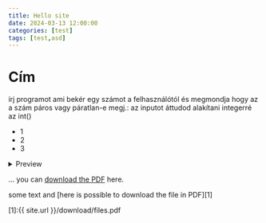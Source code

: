 ```yaml
---
title: Hello site
date: 2024-03-13 12:00:00
categories: [test]
tags: [test,asd]
---
```


# Cím
írj programot ami bekér egy számot a felhasználótól
és megmondja hogy az a szám páros vagy páratlan-e
megj.: az inputot áttudod alakítani integerré az int()

* 1
* 2
* 3
<details>
<summary>
Preview
</summary>

{% highlight ruby %}
puts 'Expanded message'
{% endhighlight %}

</details>

... you can [download the PDF](/download/files.pdf) here.

some text and [here is possible to download the file in PDF][1]

[1]:{{ site.url }}/download/files.pdf